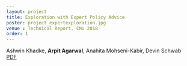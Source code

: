 ```yaml
---
layout: project
title: Exploration with Expert Policy Advice
poster: project_expertexploration.jpg
venue : Technical Report, CMU 2018
order: 1
---
```

Ashwin Khadke, **Arpit Agarwal**, Anahita Mohseni-Kabir, Devin Schwab  
[PDF](https://www.ri.cmu.edu/wp-content/uploads/2019/10/Exploration_with_Expert_Policy_Advice_ICAPS.pdf)